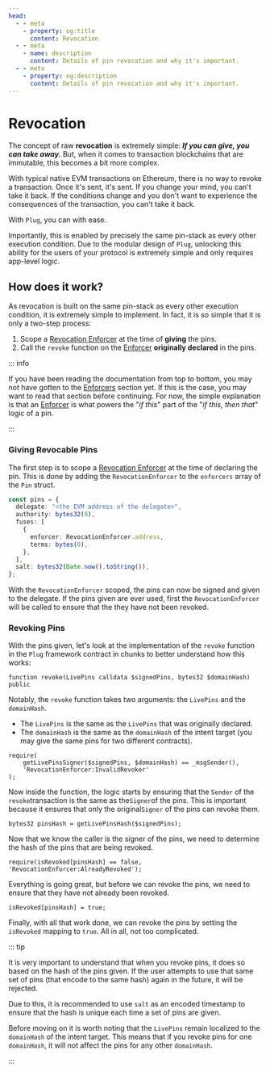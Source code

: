 ```yaml
---
head:
  - - meta
    - property: og:title
      content: Revocation
  - - meta
    - name: description
      content: Details of pin revocation and why it's important.
  - - meta
    - property: og:description
      content: Details of pin revocation and why it's important.
---
```


# Revocation

The concept of raw **revocation** is extremely simple: **_If you can give, you can take away._** But, when it comes to transaction blockchains that are immutable, this becomes a bit more complex.

With typical native EVM transactions on Ethereum, there is no way to revoke a transaction. Once it's sent, it's sent. If you change your mind, you can't take it back. If the conditions change and you don't want to experience the consequences of the transaction, you can't take it back.

With `Plug`, you can with ease.

Importantly, this is enabled by precisely the same pin-stack as every other execution condition. Due to the modular design of `Plug`, unlocking this ability for the users of your protocol is extremely simple and only requires app-level logic.

## How does it work?

As revocation is built on the same pin-stack as every other execution condition, it is extremely simple to implement. In fact, it is so simple that it is only a two-step process:

1. Scope a [Revocation Enforcer](/core/fuse) at the time of **giving** the pins.
2. Call the `revoke` function on the [Enforcer](/core/fuse) **originally declared** in the pins.

::: info

If you have been reading the documentation from top to bottom, you may not have gotten to the [Enforcers](/core/fuse) section yet. If this is the case, you may want to read that section before continuing. For now, the simple explanation is that an [Enforcer](/core/fuse) is what powers the "_if this_" part of the "_if this, then that_" logic of a pin.

:::

### Giving Revocable Pins

The first step is to scope a [Revocation Enforcer](/core/fuse) at the time of declaring the pin. This is done by adding the `RevocationEnforcer` to the `enforcers` array of the `Pin` struct.

```typescript
const pins = {
  delegate: "<the EVM address of the delegate>",
  authority: bytes32(0),
  fuses: [
    {
      enforcer: RevocationEnforcer.address,
      terms: bytes(0),
    },
  ],
  salt: bytes32(Date.now().toString()),
};
```

With the `RevocationEnforcer` scoped, the pins can now be signed and given to the delegate. If the pins given are ever used, first the `RevocationEnforcer` will be called to ensure that the they have not been revoked.

### Revoking Pins

With the pins given, let's look at the implementation of the `revoke` function in the `Plug` framework contract in chunks to better understand how this works:

```solidity
function revoke(LivePins calldata $signedPins, bytes32 $domainHash) public
```

Notably, the `revoke` function takes two arguments: the `LivePins` and the `domainHash`.

- The `LivePins` is the same as the `LivePins` that was originally declared.
- The `domainHash` is the same as the `domainHash` of the intent target (you may give the same pins for two different contracts).

```solidity
require(
    getLivePinsSigner($signedPins, $domainHash) == _msgSender(),
    'RevocationEnforcer:InvalidRevoker'
);
```

Now inside the function, the logic starts by ensuring that the `Sender` of the `revoke`transaction is the same as the`Signer`of the pins. This is important because it ensures that only the original`Signer` of the pins can revoke them.

```solidity
bytes32 pinsHash = getLivePinsHash($signedPins);
```

Now that we know the caller is the signer of the pins, we need to determine the hash of the pins that are being revoked.

```solidity
require(isRevoked[pinsHash] == false, 'RevocationEnforcer:AlreadyRevoked');
```

Everything is going great, but before we can revoke the pins, we need to ensure that they have not already been revoked.

```solidity
isRevoked[pinsHash] = true;
```

Finally, with all that work done, we can revoke the pins by setting the `isRevoked` mapping to `true`. All in all, not too complicated.

::: tip

It is very important to understand that when you revoke pins, it does so based on the hash of the pins given. If the user attempts to use that same set of pins (that encode to the same hash) again in the future, it will be rejected.

Due to this, it is recommended to use `salt` as an encoded timestamp to ensure that the hash is unique each time a set of pins are given.

Before moving on it is worth noting that the `LivePins` remain localized to the `domainHash` of the intent target. This means that if you revoke pins for one `domainHash`, it will not affect the pins for any other `domainHash`.

:::
